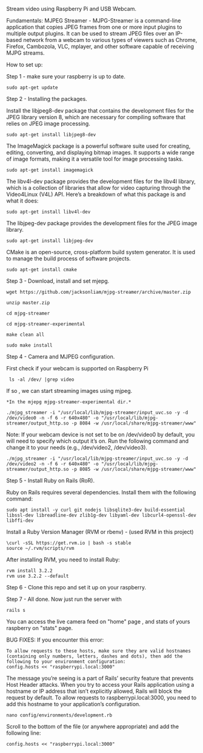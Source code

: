 Stream video using Raspberry Pi and USB Webcam.

Fundamentals: MJPEG Streamer - MJPG-Streamer is a command-line application that copies JPEG frames from one or more input plugins to multiple output plugins. It can be used to stream JPEG files over an IP-based network from a webcam to various types of viewers such as Chrome, Firefox, Cambozola, VLC, mplayer, and other software capable of receiving MJPG streams.

How to set up:

Step 1 - make sure your raspberry is up to date. 
```
sudo apt-get update
```
Step 2 - Installing the packages.

Install the libjpeg8-dev package that contains the development files for the JPEG library version 8, which are necessary for compiling software that relies on JPEG image processing.
```
sudo apt-get install libjpeg8-dev
```

The ImageMagick package is a powerful software suite used for creating, editing, converting, and displaying bitmap images. It supports a wide range of image formats, making it a versatile tool for image processing tasks.
```
sudo apt-get install imagemagick
```

The libv4l-dev package provides the development files for the libv4l library, which is a collection of libraries that allow for video capturing through the Video4Linux (V4L) API. Here’s a breakdown of what this package is and what it does:
```
sudo apt-get install libv4l-dev
```

The libjpeg-dev package provides the development files for the JPEG image library.
```
sudo apt-get install libjpeg-dev
```

CMake is an open-source, cross-platform build system generator. It is used to manage the build process of software projects.
```
sudo apt-get install cmake
```
Step 3 - Download, install and set mjepg. 
```
wget https://github.com/jacksonliam/mjpg-streamer/archive/master.zip
```

```
unzip master.zip
```
```
cd mjpg-streamer
```
```
cd mjpg-streamer-experimental
```
```
make clean all
```
```
sudo make install
```
Step 4 - Camera and MJPEG configuration.

First check if your webcam is supported on Raspberry Pi 

```
 ls -al /dev/ |grep video
```

If so , we can start streaming images using mjpeg. 
```
*In the mjepg mjpg-streamer-experimental dir.*
```
```
./mjpg_streamer -i "/usr/local/lib/mjpg-streamer/input_uvc.so -y -d /dev/video0 -n -f 6 -r 640x480" -o "/usr/local/lib/mjpg-streamer/output_http.so -p 8084 -w /usr/local/share/mjpg-streamer/www"
```

Note: If your webcam device is not set to be on /dev/video0 by default, you will need to specify which output it’s on. Run the following command and change it to your needs (e.g., /dev/video2, /dev/video3).
```
./mjpg_streamer -i "/usr/local/lib/mjpg-streamer/input_uvc.so -y -d /dev/video2 -n -f 6 -r 640x480" -o "/usr/local/lib/mjpg-streamer/output_http.so -p 8085 -w /usr/local/share/mjpg-streamer/www"
```

Step 5 - Install Ruby on Rails (RoR).

Ruby on Rails requires several dependencies. Install them with the following command:
```
sudo apt install -y curl git nodejs libsqlite3-dev build-essential libssl-dev libreadline-dev zlib1g-dev libyaml-dev libcurl4-openssl-dev libffi-dev
```
Install a Ruby Version Manager (RVM or rbenv) - (used RVM in this project)
```
\curl -sSL https://get.rvm.io | bash -s stable
source ~/.rvm/scripts/rvm
```
After installing RVM, you need to install Ruby:
```
rvm install 3.2.2
rvm use 3.2.2 --default
```

Step 6 - Clone this repo and set it up on your raspberry.

Step 7 - All done. Now just run the server with 
```
rails s
```
You can access the live camera feed on "home" page , and stats of yours raspberry on "stats" page. 


BUG FIXES:
If you encounter this error: 
```
To allow requests to these hosts, make sure they are valid hostnames (containing only numbers, letters, dashes and dots), then add the following to your environment configuration:
config.hosts << "raspberrypi.local:3000"
```
The message you’re seeing is a part of Rails’ security feature that prevents Host Header attacks. When you try to access your Rails application using a hostname or IP address that isn’t explicitly allowed, Rails will block the request by default. To allow requests to raspberrypi.local:3000, you need to add this hostname to your application’s configuration.
 ```
nano config/environments/development.rb
```
Scroll to the bottom of the file (or anywhere appropriate) and add the following line:
```
config.hosts << "raspberrypi.local:3000"
```







